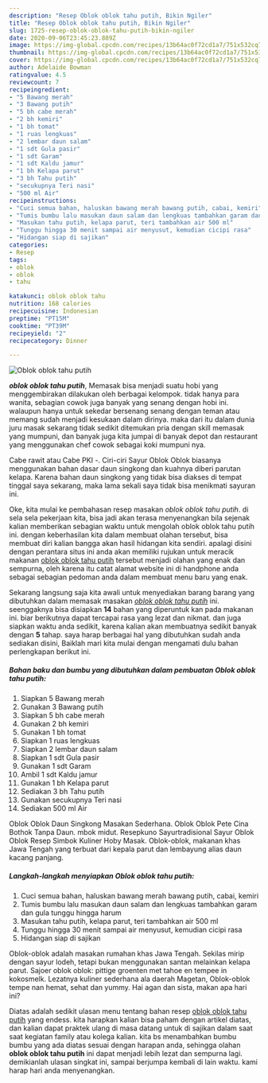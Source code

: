 ```yaml
---
description: "Resep Oblok oblok tahu putih, Bikin Ngiler"
title: "Resep Oblok oblok tahu putih, Bikin Ngiler"
slug: 1725-resep-oblok-oblok-tahu-putih-bikin-ngiler
date: 2020-09-06T23:45:23.889Z
image: https://img-global.cpcdn.com/recipes/13b64ac0f72cd1a7/751x532cq70/oblok-oblok-tahu-putih-foto-resep-utama.jpg
thumbnail: https://img-global.cpcdn.com/recipes/13b64ac0f72cd1a7/751x532cq70/oblok-oblok-tahu-putih-foto-resep-utama.jpg
cover: https://img-global.cpcdn.com/recipes/13b64ac0f72cd1a7/751x532cq70/oblok-oblok-tahu-putih-foto-resep-utama.jpg
author: Adelaide Bowman
ratingvalue: 4.5
reviewcount: 7
recipeingredient:
- "5 Bawang merah"
- "3 Bawang putih"
- "5 bh cabe merah"
- "2 bh kemiri"
- "1 bh tomat"
- "1 ruas lengkuas"
- "2 lembar daun salam"
- "1 sdt Gula pasir"
- "1 sdt Garam"
- "1 sdt Kaldu jamur"
- "1 bh Kelapa parut"
- "3 bh Tahu putih"
- "secukupnya Teri nasi"
- "500 ml Air"
recipeinstructions:
- "Cuci semua bahan, haluskan bawang merah bawang putih, cabai, kemiri"
- "Tumis bumbu lalu masukan daun salam dan lengkuas tambahkan garam dan gula tunggu hingga harum"
- "Masukan tahu putih, kelapa parut, teri tambahkan air 500 ml"
- "Tunggu hingga 30 menit sampai air menyusut, kemudian cicipi rasa"
- "Hidangan siap di sajikan"
categories:
- Resep
tags:
- oblok
- oblok
- tahu

katakunci: oblok oblok tahu 
nutrition: 168 calories
recipecuisine: Indonesian
preptime: "PT15M"
cooktime: "PT39M"
recipeyield: "2"
recipecategory: Dinner

---
```



![Oblok oblok tahu putih](https://img-global.cpcdn.com/recipes/13b64ac0f72cd1a7/751x532cq70/oblok-oblok-tahu-putih-foto-resep-utama.jpg)

<b><i>oblok oblok tahu putih</i></b>, Memasak bisa menjadi suatu hobi yang menggembirakan dilakukan oleh berbagai kelompok. tidak hanya para wanita, sebagian cowok juga banyak yang senang dengan hobi ini. walaupun hanya untuk sekedar bersenang senang dengan teman atau memang sudah menjadi kesukaan dalam dirinya. maka dari itu dalam dunia juru masak sekarang tidak sedikit ditemukan pria dengan skill memasak yang mumpuni, dan banyak juga kita jumpai di banyak depot dan restaurant yang menggunakan chef cowok sebagai koki mumpuni nya.

Cabe rawit atau Cabe PKI -. Ciri-ciri Sayur Oblok Oblok biasanya menggunakan bahan dasar daun singkong dan kuahnya diberi parutan kelapa. Karena bahan daun singkong yang tidak bisa diakses di tempat tinggal saya sekarang, maka lama sekali saya tidak bisa menikmati sayuran ini.

Oke, kita mulai ke pembahasan resep masakan <i>oblok oblok tahu putih</i>. di sela sela pekerjaan kita, bisa jadi akan terasa menyenangkan bila sejenak kalian memberikan sebagian waktu untuk mengolah oblok oblok tahu putih ini. dengan keberhasilan kita dalam membuat olahan tersebut, bisa membuat diri kalian bangga akan hasil hidangan kita sendiri. apalagi disini dengan perantara situs ini anda akan memiliki rujukan untuk meracik makanan <u>oblok oblok tahu putih</u> tersebut menjadi olahan yang enak dan sempurna, oleh karena itu catat alamat website ini di handphone anda sebagai sebagian pedoman anda dalam membuat menu baru yang enak.


Sekarang langsung saja kita awali untuk menyediakan barang barang yang dibutuhkan dalam memasak masakan <u><i>oblok oblok tahu putih</i></u> ini. seenggaknya bisa disiapkan <b>14</b> bahan yang diperuntuk kan pada makanan ini. biar berikutnya dapat tercapai rasa yang lezat dan nikmat. dan juga siapkan waktu anda sedikit, karena kalian akan membuatnya sedikit banyak dengan <b>5</b> tahap. saya harap berbagai hal yang dibutuhkan sudah anda sediakan disini, Baiklah mari kita mulai dengan mengamati dulu bahan perlengkapan berikut ini.

<!--inarticleads1-->

##### Bahan baku dan bumbu yang dibutuhkan dalam pembuatan Oblok oblok tahu putih:

1. Siapkan 5 Bawang merah
1. Gunakan 3 Bawang putih
1. Siapkan 5 bh cabe merah
1. Gunakan 2 bh kemiri
1. Gunakan 1 bh tomat
1. Siapkan 1 ruas lengkuas
1. Siapkan 2 lembar daun salam
1. Siapkan 1 sdt Gula pasir
1. Gunakan 1 sdt Garam
1. Ambil 1 sdt Kaldu jamur
1. Gunakan 1 bh Kelapa parut
1. Sediakan 3 bh Tahu putih
1. Gunakan secukupnya Teri nasi
1. Sediakan 500 ml Air


Oblok Oblok Daun Singkong Masakan Sederhana. Oblok Oblok Pete Cina Bothok Tanpa Daun. mbok midut. Resepkuno Sayurtradisional Sayur Oblok Oblok Resep Simbok Kuliner Hoby Masak. Oblok-oblok, makanan khas Jawa Tengah yang terbuat dari kepala parut dan lembayung alias daun kacang panjang. 

<!--inarticleads2-->

##### Langkah-langkah menyiapkan Oblok oblok tahu putih:

1. Cuci semua bahan, haluskan bawang merah bawang putih, cabai, kemiri
1. Tumis bumbu lalu masukan daun salam dan lengkuas tambahkan garam dan gula tunggu hingga harum
1. Masukan tahu putih, kelapa parut, teri tambahkan air 500 ml
1. Tunggu hingga 30 menit sampai air menyusut, kemudian cicipi rasa
1. Hidangan siap di sajikan


Oblok-oblok adalah masakan rumahan khas Jawa Tengah. Sekilas mirip dengan sayur lodeh, tetapi bukan menggunakan santan melainkan kelapa parut. Sajoer oblok oblok: pittige groenten met tahoe en tempee in kokosmelk. Lezatnya kuliner sederhana ala daerah Magetan, Oblok-oblok tempe nan hemat, sehat dan yummy. Hai agan dan sista, makan apa hari ini? 

Diatas adalah sedikit ulasan menu tentang bahan resep <u>oblok oblok tahu putih</u> yang endess. kita harapkan kalian bisa paham dengan artikel diatas, dan kalian dapat praktek ulang di masa datang untuk di sajikan dalam saat saat kegiatan family atau kolega kalian. kita bs menambahkan bumbu bumbu yang ada diatas sesuai dengan harapan anda, sehingga olahan <b>oblok oblok tahu putih</b> ini dapat menjadi lebih lezat dan sempurna lagi. demikianlah ulasan singkat ini, sampai berjumpa kembali di lain waktu. kami harap hari anda menyenangkan.
